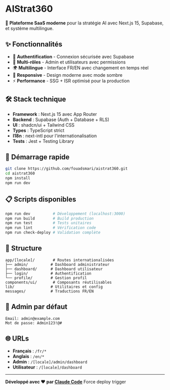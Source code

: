 # AIStrat360

🚀 **Plateforme SaaS moderne** pour la stratégie AI avec Next.js 15, Supabase, et système multilingue.

## ✨ Fonctionnalités

- 🔐 **Authentification** - Connexion sécurisée avec Supabase
- 👥 **Multi-rôles** - Admin et utilisateurs avec permissions
- 🌍 **Multilingue** - Interface FR/EN avec changement en temps réel
- 📱 **Responsive** - Design moderne avec mode sombre
- ⚡ **Performance** - SSG + ISR optimisé pour la production

## 🛠️ Stack technique

- **Framework** : Next.js 15 avec App Router
- **Backend** : Supabase (Auth + Database + RLS)
- **UI** : shadcn/ui + Tailwind CSS
- **Types** : TypeScript strict
- **I18n** : next-intl pour l'internationalisation
- **Tests** : Jest + Testing Library

## 🚀 Démarrage rapide

```bash
git clone https://github.com/fouadsmari/aistrat360.git
cd aistrat360
npm install
npm run dev
```

## 📋 Scripts disponibles

```bash
npm run dev          # Développement (localhost:3000)
npm run build        # Build production
npm run test         # Tests unitaires
npm run lint         # Vérification code
npm run check-deploy # Validation complète
```

## 📁 Structure

```
app/[locale]/        # Routes internationalisées
├── admin/          # Dashboard administrateur
├── dashboard/      # Dashboard utilisateur
├── login/          # Authentification
└── profile/        # Gestion profil
components/ui/       # Composants réutilisables
lib/                # Utilitaires et config
messages/           # Traductions FR/EN
```

## 🔑 Admin par défaut

```
Email: admin@example.com
Mot de passe: Admin123!@#
```

## 🌐 URLs

- **Français** : `/fr/*`
- **Anglais** : `/en/*`
- **Admin** : `/[locale]/admin/dashboard`
- **Utilisateur** : `/[locale]/dashboard`

---

**Développé avec ❤️ par [Claude Code](https://claude.ai/code)**
Force deploy trigger
